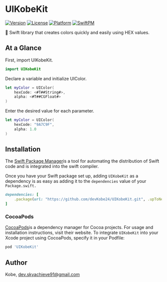 # UIKobeKit

[![Version](https://img.shields.io/cocoapods/v/UIKobeKit.svg?style=flat)](https://cocoapods.org/pods/UIKobeKit)
[![License](https://img.shields.io/cocoapods/l/UIKobeKit.svg?style=flat)](https://cocoapods.org/pods/UIKobeKit)
[![Platform](https://img.shields.io/cocoapods/p/UIKobeKit.svg?style=flat)](https://cocoapods.org/pods/UIKobeKit)
[![SwiftPM](https://img.shields.io/badge/SPM-supported-DE5C43.svg?style=flat)](https://swift.org/package-manager/)

🎨 Swift library that creates colors quickly and easily using HEX values.

## At a Glance

First, import UIKobeKit.

```swift
import UIKobeKit
```

Declare a variable and initialize UIColor.

```swift
let myColor = UIColor(
    hexCode: <#T##String#>,
    alpha: <#T##CGFloat#>
)
```

Enter the desired value for each parameter.

```swift
let myColor = UIColor(
    hexCode: "9A7C9F",
    alpha: 1.0
)
```

## Installation

The [Swift Package Manager](https://www.swift.org/package-manager/)is a tool for automating the distribution of Swift code and is integrated into the swift compiler.

Once you have your Swift package set up, adding `UIKobeKit` as a dependency is as easy as adding it to the `dependencies` value of your `Package.swift.`

```ruby
dependencies: [
    .package(url: "https://github.com/devKobe24/UIKobeKit.git", .upToNextMajor(from: "0.3.1"))
]
```
### CocoaPods
[CocoaPods](https://cocoapods.org/pods/UIKobeKit)is a dependency manager for Cocoa projects. For usage and installation instructions, visit their website. To integrate `UIKobeKit` into your Xcode project using CocoaPods, specify it in your Podfile:

```ruby
pod 'UIKobeKit'
```

## Author

Kobe, dev.skyachieve91@gmail.com
